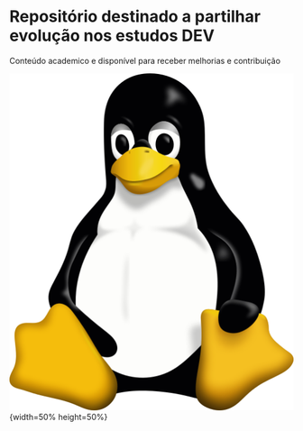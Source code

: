 # Repositório destinado a partilhar evolução nos estudos DEV

Conteúdo academico e disponível para receber melhorias e contribuição 

![tuxgod](tux.svg.png){width=50% height=50%}
